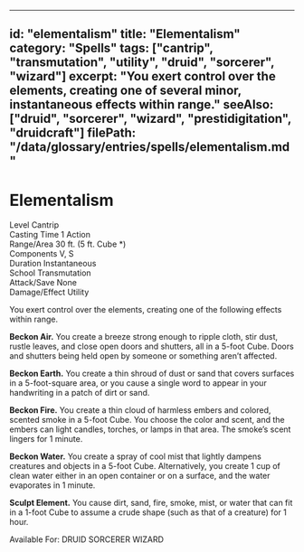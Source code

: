
---
id: "elementalism"
title: "Elementalism"
category: "Spells"
tags: ["cantrip", "transmutation", "utility", "druid", "sorcerer", "wizard"]
excerpt: "You exert control over the elements, creating one of several minor, instantaneous effects within range."
seeAlso: ["druid", "sorcerer", "wizard", "prestidigitation", "druidcraft"]
filePath: "/data/glossary/entries/spells/elementalism.md"
---
<div class="spell-card">
  <div class="spell-card-header">
    <h1 class="spell-card-title">Elementalism</h1>
  </div>
  <div class="spell-card-divider"></div>
  <div class="spell-card-stats-grid">
    <div class="spell-card-stat">
      <span class="spell-card-stat-label">Level</span>
      <span class="spell-card-stat-value">Cantrip</span>
    </div>
    <div class="spell-card-stat">
      <span class="spell-card-stat-label">Casting Time</span>
      <span class="spell-card-stat-value">1 Action</span>
    </div>
    <div class="spell-card-stat">
      <span class="spell-card-stat-label">Range/Area</span>
      <span class="spell-card-stat-value">30 ft. (5 ft. Cube *)</span>
    </div>
    <div class="spell-card-stat">
      <span class="spell-card-stat-label">Components</span>
      <span class="spell-card-stat-value">V, S</span>
    </div>
    <div class="spell-card-stat">
      <span class="spell-card-stat-label">Duration</span>
      <span class="spell-card-stat-value">Instantaneous</span>
    </div>
    <div class="spell-card-stat">
      <span class="spell-card-stat-label">School</span>
      <span class="spell-card-stat-value">Transmutation</span>
    </div>
    <div class="spell-card-stat">
      <span class="spell-card-stat-label">Attack/Save</span>
      <span class="spell-card-stat-value">None</span>
    </div>
    <div class="spell-card-stat">
      <span class="spell-card-stat-label">Damage/Effect</span>
      <span class="spell-card-stat-value">Utility</span>
    </div>
  </div>
  <div class="spell-card-divider"></div>
  <p class="spell-card-description">
    You exert control over the elements, creating one of the following effects within range.
  </p>
  <p class="spell-card-description">
    <strong>Beckon Air.</strong> You create a breeze strong enough to ripple cloth, stir dust, rustle leaves, and close open doors and shutters, all in a 5-foot Cube. Doors and shutters being held open by someone or something aren’t affected.
  </p>
  <p class="spell-card-description">
    <strong>Beckon Earth.</strong> You create a thin shroud of dust or sand that covers surfaces in a 5-foot-square area, or you cause a single word to appear in your handwriting in a patch of dirt or sand.
  </p>
  <p class="spell-card-description">
    <strong>Beckon Fire.</strong> You create a thin cloud of harmless embers and colored, scented smoke in a 5-foot Cube. You choose the color and scent, and the embers can light candles, torches, or lamps in that area. The smoke’s scent lingers for 1 minute.
  </p>
  <p class="spell-card-description">
    <strong>Beckon Water.</strong> You create a spray of cool mist that lightly dampens creatures and objects in a 5-foot Cube. Alternatively, you create 1 cup of clean water either in an open container or on a surface, and the water evaporates in 1 minute.
  </p>
  <p class="spell-card-description">
    <strong>Sculpt Element.</strong> You cause dirt, sand, fire, smoke, mist, or water that can fit in a 1-foot Cube to assume a crude shape (such as that of a creature) for 1 hour.
  </p>
  <div class="spell-card-tags-section">
    <span class="spell-card-tags-label">Available For:</span>
    <span class="spell-card-tag">DRUID</span>
    <span class="spell-card-tag">SORCERER</span>
    <span class="spell-card-tag">WIZARD</span>
  </div>
</div>

